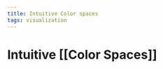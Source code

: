 ```yaml
---
title: Intuitive Color spaces
tags: visualization
---
```


# Intuitive [[Color Spaces]]








































